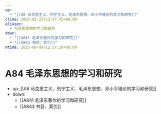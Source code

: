 ```yaml
---
up:
  - "[[A8 马克思主义、列宁主义、毛泽东思想、邓小平理论的学习和研究]]"
ctime: 2025-01-25T13:47:45+08:00
aliases:
  - 毛泽东思想的学习和研究
down:
  - "[[A841 毛泽东著作的学习和研究]]"
  - "[[A843 书目、索引]]"
mtime: 2025-09-09T12:37:20+08:00
---
```


# A84 毛泽东思想的学习和研究

- up: [[A8 马克思主义、列宁主义、毛泽东思想、邓小平理论的学习和研究]]
- down:
	- [[A841 毛泽东著作的学习和研究]]
	- [[A843 书目、索引]]
